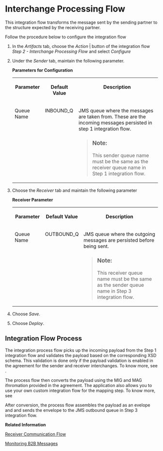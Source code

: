 <!-- loio7d3bce9478974229af1abf9121fe47e6 -->

<link rel="stylesheet" type="text/css" href="../css/sap-icons.css"/>

# Interchange Processing Flow

This integration flow transforms the message sent by the sending partner to the structure expected by the receiving partner.

Follow the procedure below to configure the integration flow

1.  In the *Artifacts* tab, choose the *Action* <span class="SAP-icons"></span> button of the integration flow *Step 2 - Interchange Processing Flow* and select *Configure*

2.  Under the *Sender* tab, maintain the following parameter.

    **Parameters for Configuration**


    <table>
    <tr>
    <th valign="top">

    Parameter
    
    </th>
    <th valign="top">

    Default Value
    
    </th>
    <th valign="top">

    Description
    
    </th>
    </tr>
    <tr>
    <td valign="top">
    
    Queue Name
    
    </td>
    <td valign="top">
    
    INBOUND\_Q
    
    </td>
    <td valign="top">
    
    JMS queue where the messages are taken from. These are the incoming messages persisted in step 1 integration flow.

    > ### Note:  
    > This sender queue name must be the same as the receiver queue name in Step 1 integration flow.


    
    </td>
    </tr>
    </table>
    
3.  Choose the *Receiver* tab and maintain the following parameter

    **Receiver Parameter**


    <table>
    <tr>
    <th valign="top">

    Parameter
    
    </th>
    <th valign="top">

    Default Value
    
    </th>
    <th valign="top">

    Description
    
    </th>
    </tr>
    <tr>
    <td valign="top">
    
    Queue Name
    
    </td>
    <td valign="top">
    
    OUTBOUND\_Q
    
    </td>
    <td valign="top">
    
    JMS queue where the outgoing messages are persisted before being sent.

    > ### Note:  
    > This receiver queue name must be the same as the sender queue name in Step 3 integration flow.


    
    </td>
    </tr>
    </table>
    
4.  Choose *Save*.
5.  Choose *Deploy*.



<a name="loio7d3bce9478974229af1abf9121fe47e6__section_mtw_jdg_nrb"/>

## Integration Flow Process

The integration process flow picks up the incoming payload from the Step 1 integration flow and validates the payload based on the corresponding XSD schema. This validation is done only if the payload validation is enabled in the agreement for the sender and receiver interchanges. To know more, see .

The process flow then converts the payload using the MIG and MAG ifnromation provided in the agreement. The application also allows you to use your own custom integration flow for the mapping step. To know more, see

After conversion, the process flow assembles the payload as an evelope and and sends the envelope to the JMS outbound queue in Step 3 integration flow.

**Related Information**  


[Receiver Communication Flow](receiver-communication-flow-cd233d1.md "This integration flow gets the final message from the queue and sends it to the receiver.")

[Monitoring B2B Messages](monitoring-b2b-messages-b5e1fc9.md "The Business to Business (B2B) Monitoring view allows you to check the processing status of your B2B interchanges.")

